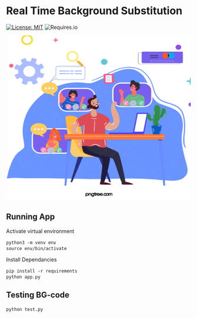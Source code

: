 # Real Time Background Substitution

[![License: MIT](https://img.shields.io/badge/License-MIT-yellow.svg)](https://opensource.org/licenses/MIT)
![Requires.io](https://img.shields.io/requires/github/umangraval/Real-time-background-masking)

<p align="center">
  <img align="center" width="500" height="450" src="./static/vector.png">
</p>

## Running App

Activate virtual environment
```
python3 -m venv env
source env/bin/activate
```

Install Dependancies
```
pip install -r requirements
python app.py
```

## Testing BG-code

```
python test.py
```
